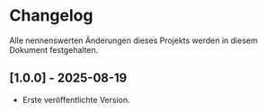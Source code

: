 # Changelog

Alle nennenswerten Änderungen dieses Projekts werden in diesem Dokument festgehalten.

## [1.0.0] - 2025-08-19
- Erste veröffentlichte Version.